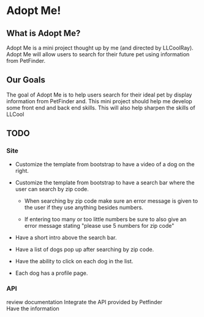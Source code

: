 # Adopt Me!

## What is Adopt Me?

Adopt Me is a mini project thought up by me (and directed by LLCoolRay). Adopt Me will allow users to search for their future pet using information from PetFinder.

## Our Goals

The goal of Adopt Me is to help users search for their ideal pet  by display information from PetFinder and. This mini project should help me develop some front end and back end skills. This will also help sharpen the skills of LLCool

## TODO

### Site

* Customize the template from bootstrap to have a video of a dog on the right.

* Customize the template from bootstrap to have a search bar where the user can search by zip code.

  * When searching by zip code make sure an error message is given to the user if they use anything besides numbers.

  * If entering too many or too little numbers be sure to also give an error message stating "please use 5 numbers for zip code"

* Have a short intro above the search bar.

* Have a list of dogs pop up after searching by zip code.

* Have the ability to click on each dog in the list.

* Each dog has a profile page.


### API

review documentation
Integrate the API provided by Petfinder  
Have the information
